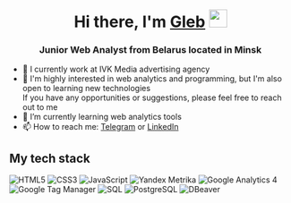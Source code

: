 <h1 align="center">Hi there, I'm <a href="https://www.linkedin.com/in/gprokopovich/" target="_blank">Gleb</a> 
<img src="https://github.com/blackcater/blackcater/raw/main/images/Hi.gif" height="32"/></h1>
<h3 align="center">Junior Web Analyst from Belarus located in Minsk</h3>

- 🔭 I currently work at IVK Media advertising agency <br/>
- 🤔 I'm highly interested in web analytics and programming, but I'm also open to learning new technologies <br/> If you have any opportunities or suggestions, please feel free to reach out to me <br/>
- 🌱 I’m currently learning web analytics tools  <br/>
- 📫 How to reach me: <a href="https://t.me/glebprokopovich" target="_blank">Telegram</a> or <a href="https://www.linkedin.com/in/gprokopovich/" target="_blank">LinkedIn</a>

## My tech stack
![HTML5](https://img.shields.io/badge/HTML5-%23E34F26.svg?style=for-the-badge&logo=html5&logoColor=white&color=475e78)
![CSS3](https://img.shields.io/badge/CSS3-%231572B6.svg?style=for-the-badge&logo=css3&logoColor=white&color=475e78)
![JavaScript](https://img.shields.io/badge/JavaScript-%23F7DF1E.svg?style=for-the-badge&logo=javascript&logoColor=black&color=475e78)
![Yandex Metrika](https://img.shields.io/badge/UNIT_TESTS-%23CC6699.svg?style=for-the-badge&color=475e78)
![Google Analytics 4](https://img.shields.io/badge/UNIT_TESTS-%23CC6699.svg?style=for-the-badge&color=475e78)
![Google Tag Manager](https://img.shields.io/badge/UNIT_TESTS-%23CC6699.svg?style=for-the-badge&color=475e78)
![SQL](https://img.shields.io/badge/UNIT_TESTS-%23CC6699.svg?style=for-the-badge&color=475e78)
![PostgreSQL](https://img.shields.io/badge/UNIT_TESTS-%23CC6699.svg?style=for-the-badge&color=475e78)
![DBeaver](https://img.shields.io/badge/UNIT_TESTS-%23CC6699.svg?style=for-the-badge&color=475e78)
